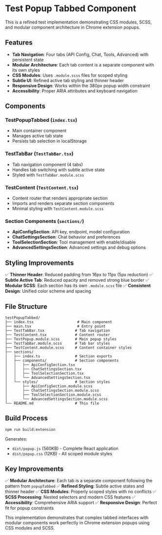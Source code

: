 # Test Popup Tabbed Component

This is a refined test implementation demonstrating CSS modules, SCSS, and modular component architecture in Chrome extension popups.

## Features

- **Tab Navigation**: Four tabs (API Config, Chat, Tools, Advanced) with persistent state
- **Modular Architecture**: Each tab content is a separate component with its own styles
- **CSS Modules**: Uses `.module.scss` files for scoped styling
- **Subtle UI**: Refined active tab styling and thinner header
- **Responsive Design**: Works within the 380px popup width constraint
- **Accessibility**: Proper ARIA attributes and keyboard navigation

## Components

### TestPopupTabbed (`index.tsx`)
- Main container component
- Manages active tab state
- Persists tab selection in localStorage

### TestTabBar (`TestTabBar.tsx`)
- Tab navigation component (4 tabs)
- Handles tab switching with subtle active state
- Styled with `TestTabBar.module.scss`

### TestContent (`TestContent.tsx`)
- Content router that renders appropriate section
- Imports and renders separate section components
- Minimal styling with `TestContent.module.scss`

### Section Components (`sections/`)
- **ApiConfigSection**: API key, endpoint, model configuration
- **ChatSettingsSection**: Chat behavior and preferences
- **ToolSelectionSection**: Tool management with enable/disable
- **AdvancedSettingsSection**: Advanced settings and debug options

## Styling Improvements

✅ **Thinner Header**: Reduced padding from 16px to 11px (5px reduction)
✅ **Subtle Active Tab**: Reduced opacity and removed strong blue border
✅ **Modular SCSS**: Each section has its own `.module.scss` file
✅ **Consistent Design**: Unified color scheme and spacing

## File Structure

```
testPopupTabbed/
├── index.tsx                    # Main component
├── main.tsx                     # Entry point
├── TestTabBar.tsx              # Tab navigation
├── TestContent.tsx             # Content router
├── TestPopup.module.scss       # Main popup styles
├── TestTabBar.module.scss      # Tab bar styles
├── TestContent.module.scss     # Content container styles
├── sections/
│   ├── index.ts                # Section exports
│   ├── components/             # Section components
│   │   ├── ApiConfigSection.tsx
│   │   ├── ChatSettingsSection.tsx
│   │   ├── ToolSelectionSection.tsx
│   │   └── AdvancedSettingsSection.tsx
│   └── styles/                 # Section styles
│       ├── ApiConfigSection.module.scss
│       ├── ChatSettingsSection.module.scss
│       ├── ToolSelectionSection.module.scss
│       └── AdvancedSettingsSection.module.scss
└── README.md                   # This file
```

## Build Process

```bash
npm run build:extension
```

Generates:
- `dist/popup.js` (560KB) - Complete React application
- `dist/popup.css` (12KB) - All scoped module styles

## Key Improvements

✅ **Modular Architecture**: Each tab is a separate component following the pattern from `popupTabbed`
✅ **Refined Styling**: Subtle active states and thinner header
✅ **CSS Modules**: Properly scoped styles with no conflicts
✅ **SCSS Processing**: Nested selectors and modern CSS features
✅ **Accessibility**: Comprehensive ARIA support
✅ **Responsive Design**: Perfect fit for popup constraints

This implementation demonstrates that complex tabbed interfaces with modular components work perfectly in Chrome extension popups using CSS modules and SCSS.
